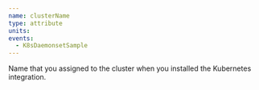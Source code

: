 ```yaml
---
name: clusterName
type: attribute
units:
events:
  - K8sDaemonsetSample
---
```


Name that you assigned to the cluster when you installed the Kubernetes integration.